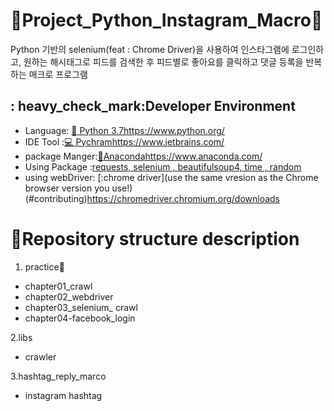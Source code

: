# :eyes:Project_Python_Instagram_Macro:japanese_goblin:


Python 기반의 selenium(feat : Chrome Driver)을 사용하여 인스타그램에 로그인하고, 원하는 
해시태그로 피드를 검색한 후 피드별로 좋아요를 클릭하고 댓글 등록을 반복하는 매크로 프로그램



   
## : heavy_check_mark:Developer Environment


  - Language: [:crocodile: Python 3.7](#getting-started)https://www.python.org/
  - IDE Tool :[:computer: Pychram](#running-the-tests)https://www.jetbrains.com/
  - package Manger:[:snake:Anaconda](#deployment)https://www.anaconda.com/
  - Using Package :[requests, selenium , beautifulsoup4, time , random](#built-with)
  - using webDriver: [:chrome driver](use the same vresion as the Chrome browser version you use!)(#contributing)https://chromedriver.chromium.org/downloads

# :honeybee:Repository structure description
1. practice:full_moon_with_face:
  - chapter01_crawl
  - chapter02_webdriver
  - chapter03_selenium_ crawl
  - chapter04-facebook_login
  
2.libs
  - crawler

3.hashtag_reply_marco
  - instagram hashtag

  

